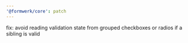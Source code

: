 ```yaml
---
'@formwerk/core': patch
---
```


fix: avoid reading validation state from grouped checkboxes or radios if a sibling is valid
